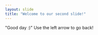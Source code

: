 ```yaml
---
layout: slide
title: "Welcome to our second slide!"
---
```

"Good day :)"
Use the left arrow to go back!
